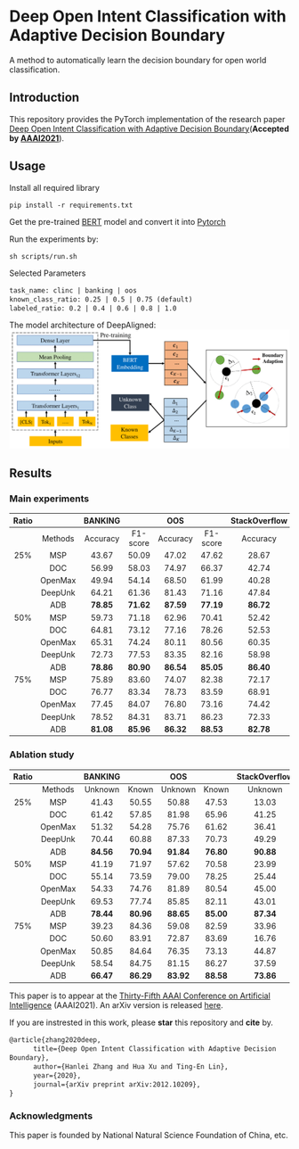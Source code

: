 # Deep Open Intent Classification with Adaptive Decision Boundary

A method to automatically learn the decision boundary for open world classification.

## Introduction
This repository provides the PyTorch implementation of the research paper [Deep Open Intent Classification with Adaptive Decision Boundary](https://arxiv.org/pdf/2012.10209.pdf)(**Accepted by [AAAI2021](https://aaai.org/Conferences/AAAI-21/)**).

## Usage
Install all required library
```
pip install -r requirements.txt
```
Get the pre-trained [BERT](https://storage.googleapis.com/bert_models/2018_10_18/uncased_L-12_H-768_A-12.zip) model and convert it into [Pytorch](https://huggingface.co/transformers/converting_tensorflow_models.html) 

Run the experiments by: 
```
sh scripts/run.sh
```
Selected Parameters
```
task_name: clinc | banking | oos
known_class_ratio: 0.25 | 0.5 | 0.75 (default)
labeled_ratio: 0.2 | 0.4 | 0.6 | 0.8 | 1.0 
```
The model architecture of DeepAligned:
![Model](model.png "Model")


##  Results
### Main experiments

| Ratio | | BANKING     |  | OOS      |  |  StackOverflow     |  |  
|:-----:|:-----:|:-----:|:-----:|:-----:|:-----:|:-----:|:-----:|
|  | Methods | Accuracy | F1-score | Accuracy  |F1-score  | Accuracy | F1-score | 
|25%| MSP      |43.67| 50.09 |47.02  | 47.62 | 28.67 | 37.85 | 
|| DOC      | 56.99 | 58.03 | 74.97 | 66.37 | 42.74 |47.73 | 
|| OpenMax  | 49.94 | 54.14 | 68.50 | 61.99 | 40.28 | 45.98|  
|| DeepUnk  | 64.21 | 61.36 | 81.43 | 71.16 | 47.84 | 52.05 | 
|| ADB     | __78.85__ | __71.62__ | __87.59__ | __77.19__ | __86.72__ |__80.83__|
|50%| MSP | 59.73 | 71.18 | 62.96 | 70.41 | 52.42 | 63.01 | 
|| DOC  | 64.81 | 73.12 | 77.16 | 78.26 | 52.53  | 62.84 | 
|| OpenMax | 65.31 | 74.24 | 80.11 | 80.56 | 60.35 | 68.18 |
|| DeepUnk | 72.73 | 77.53 | 83.35 | 82.16 | 58.98 | 68.01 |
|| ADB | __78.86__ | __80.90__ | __86.54__ | __85.05__ | __86.40__ | __85.83__ |
|75% | MSP | 75.89 | 83.60 | 74.07 | 82.38 | 72.17 | 77.95 |
|| DOC | 76.77 | 83.34 | 78.73 | 83.59 | 68.91 | 75.06 |
|| OpenMax | 77.45 | 84.07 | 76.80 | 73.16 | 74.42 |79.78 |
|| DeepUnk |  78.52 | 84.31 | 83.71 | 86.23 | 72.33 | 78.28 | 
|| ADB  |  __81.08__ | __85.96__ | __86.32__ | __88.53__ | __82.78__ |__85.99__ | 

### Ablation study

| Ratio | | BANKING     |  | OOS      |  |  StackOverflow     |  |  
|:-----:|:-----:|:-----:|:-----:|:-----:|:-----:|:-----:|:-----:|
|  | Methods | Unknown | Known | Unknown | Known | Unknown | Known | 
|25%| MSP      |41.43| 50.55 |50.88  | 47.53 | 13.03 | 42.82 | 
|| DOC      | 61.42 | 57.85 | 81.98 | 65.96 | 41.25 |49.02 | 
|| OpenMax  | 51.32 | 54.28 | 75.76 | 61.62 | 36.41 | 47.89|  
|| DeepUnk  | 70.44 | 60.88 | 87.33 | 70.73 | 49.29 | 52.60 | 
|| ADB     | __84.56__ | __70.94__ | __91.84__ | __76.80__ | __90.88__ |__78.82__|
|50%| MSP | 41.19 | 71.97 | 57.62 | 70.58 | 23.99 | 66.91 | 
|| DOC  | 55.14 | 73.59 | 79.00 | 78.25 | 25.44  | 66.58 | 
|| OpenMax | 54.33 | 74.76 | 81.89 | 80.54 | 45.00 | 70.49 |
|| DeepUnk | 69.53 | 77.74 | 85.85 | 82.11 | 43.01 | 70.51 |
|| ADB | __78.44__ | __80.96__ | __88.65__ | __85.00__ | __87.34__ | __85.68__ |
|75% | MSP | 39.23 | 84.36 | 59.08 | 82.59 | 33.96 | 80.88 |
|| DOC | 50.60 | 83.91 | 72.87 | 83.69 | 16.76 | 78.95 |
|| OpenMax | 50.85 | 84.64 | 76.35 | 73.13 | 44.87 | 82.11 |
|| DeepUnk |  58.54 | 84.75 | 81.15 | 86.27 | 37.59 | 81.00 | 
|| ADB  |  __66.47__ | __86.29__ | __83.92__ | __88.58__ | __73.86__ |__86.80__ | 

This paper is to appear at the [Thirty-Fifth AAAI Conference on Artificial Intelligence](https://aaai.org/Conferences/AAAI-21/) (AAAI2021). An arXiv version is released [here](https://arxiv.org/pdf/2012.10209.pdf).

If you are instrested in this work, please **star** this repository and **cite** by. 
```
@article{zhang2020deep,
      title={Deep Open Intent Classification with Adaptive Decision Boundary}, 
      author={Hanlei Zhang and Hua Xu and Ting-En Lin},
      year={2020},
      journal={arXiv preprint arXiv:2012.10209},
}
```
### Acknowledgments
This paper is founded by National Natural Science Foundation of China, etc. 
